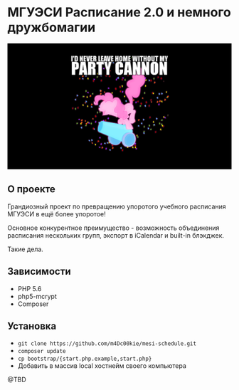 # МГУЭСИ Расписание 2.0 и немного дружбомагии

![party canon!](docs/img/party-canon.png)

## О проекте
Грандиозный проект по превращению упоротого учебного расписания МГУЭСИ в ещё более упоротое!

Основное конкурентное преимущество - возможность объединения расписания нескольких групп, экспорт в iCalendar и built-in блэкджек.

Такие дела.

## Зависимости

* PHP 5.6
* php5-mcrypt
* Composer

## Установка

* `git clone https://github.com/m4Dc00kie/mesi-schedule.git`
* `composer update`
* `cp bootstrap/{start.php.example,start.php}`
* Добавить в массив local хостнейм своего компьютера

@TBD
